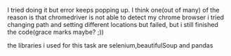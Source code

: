 I tried doing it but error keeps popping up. I think one(out of many) of the reason is that chromedriver is not able to detect my chrome browser i tried changing path and setting different locations but failed, but i still finished the code(grace marks maybe? ;))

the libraries i used for this task are selenium,beautifulSoup and pandas
